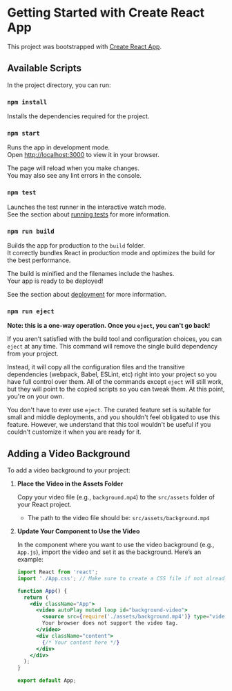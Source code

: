 # Getting Started with Create React App

This project was bootstrapped with [Create React App](https://github.com/facebook/create-react-app).

## Available Scripts

In the project directory, you can run:

### `npm install`

Installs the dependencies required for the project.

### `npm start`

Runs the app in development mode.\
Open [http://localhost:3000](http://localhost:3000) to view it in your browser.

The page will reload when you make changes.\
You may also see any lint errors in the console.

### `npm test`

Launches the test runner in the interactive watch mode.\
See the section about [running tests](https://facebook.github.io/create-react-app/docs/running-tests) for more information.

### `npm run build`

Builds the app for production to the `build` folder.\
It correctly bundles React in production mode and optimizes the build for the best performance.

The build is minified and the filenames include the hashes.\
Your app is ready to be deployed!

See the section about [deployment](https://facebook.github.io/create-react-app/docs/deployment) for more information.

### `npm run eject`

**Note: this is a one-way operation. Once you `eject`, you can't go back!**

If you aren't satisfied with the build tool and configuration choices, you can `eject` at any time. This command will remove the single build dependency from your project.

Instead, it will copy all the configuration files and the transitive dependencies (webpack, Babel, ESLint, etc) right into your project so you have full control over them. All of the commands except `eject` will still work, but they will point to the copied scripts so you can tweak them. At this point, you're on your own.

You don't have to ever use `eject`. The curated feature set is suitable for small and middle deployments, and you shouldn't feel obligated to use this feature. However, we understand that this tool wouldn't be useful if you couldn't customize it when you are ready for it.

## Adding a Video Background

To add a video background to your project:

1. **Place the Video in the Assets Folder**

   Copy your video file (e.g., `background.mp4`) to the `src/assets` folder of your React project.

   - The path to the video file should be: `src/assets/background.mp4`

2. **Update Your Component to Use the Video**

   In the component where you want to use the video background (e.g., `App.js`), import the video and set it as the background. Here’s an example:

   ```jsx
   import React from 'react';
   import './App.css'; // Make sure to create a CSS file if not already present

   function App() {
     return (
       <div className="App">
         <video autoPlay muted loop id="background-video">
           <source src={require('./assets/background.mp4')} type="video/mp4" />
           Your browser does not support the video tag.
         </video>
         <div className="content">
           {/* Your content here */}
         </div>
       </div>
     );
   }

   export default App;
